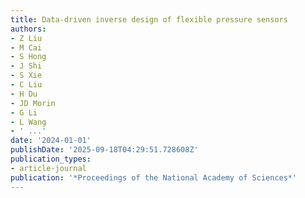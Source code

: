 ```yaml
---
title: Data-driven inverse design of flexible pressure sensors
authors:
- Z Liu
- M Cai
- S Hong
- J Shi
- S Xie
- C Liu
- H Du
- JD Morin
- G Li
- L Wang
- ' ...'
date: '2024-01-01'
publishDate: '2025-09-18T04:29:51.728608Z'
publication_types:
- article-journal
publication: '*Proceedings of the National Academy of Sciences*'
---
```

